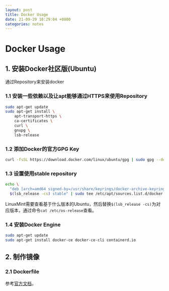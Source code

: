 ```yaml
---
layout: post
title: Docker Usage
date: 21-09-29 18:29:04 +0800
categories: notes
---
```


# Docker Usage

## 1. 安装Docker社区版(Ubuntu)

通过Repository来安装docker

### 1.1 安装一些依赖以及让apt能够通过HTTPS来使用Repository

```sh
sudo apt-get update
sudo apt-get install \
    apt-transport-https \
    ca-certificates \
    curl \
    gnupg \
    lsb-release
```



### 1.2 添加Docker的官方GPG Key

```sh
curl -fsSL https://download.docker.com/linux/ubuntu/gpg | sudo gpg --dearmor -o /usr/share/keyrings/docker-archive-keyring.gpg

```



### 1.3 设置使用stable repository

```sh
echo \
  "deb [arch=amd64 signed-by=/usr/share/keyrings/docker-archive-keyring.gpg] https://download.docker.com/linux/ubuntu \
  $(lsb_release -cs) stable" | sudo tee /etc/apt/sources.list.d/docker.list > /dev/null
```

LinuxMint需要查看基于什么版本的Ubuntu，然后替换`$(lsb_release -cs)`为对应版本，通过命令`cat /etc/os-release`查看。



### 1.4 安装Docker Engine

```sh
sudo apt-get update
sudo apt-get install docker-ce docker-ce-cli containerd.io

```





## 2. 制作镜像

### 2.1 Dockerfile

参考[官方文档](https://docs.docker.com/engine/reference/builder/)，

